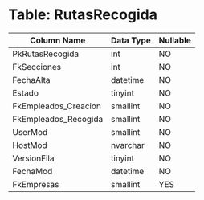 # Table: RutasRecogida

| Column Name | Data Type | Nullable |
|-------------|-----------|----------|
| PkRutasRecogida | int | NO |
| FkSecciones | int | NO |
| FechaAlta | datetime | NO |
| Estado | tinyint | NO |
| FkEmpleados_Creacion | smallint | NO |
| FkEmpleados_Recogida | smallint | NO |
| UserMod | smallint | NO |
| HostMod | nvarchar | NO |
| VersionFila | tinyint | NO |
| FechaMod | datetime | NO |
| FkEmpresas | smallint | YES |
